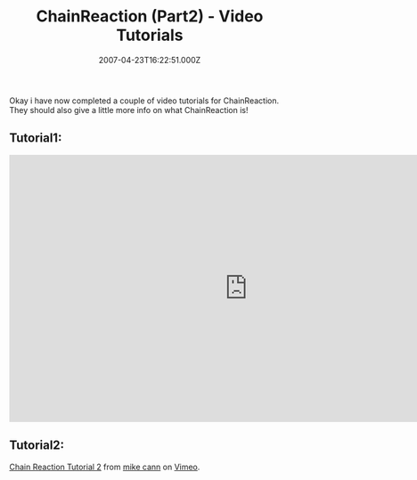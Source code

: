 ﻿---
coverImage: /images/fallback-post-header.png
date: '2007-04-23T16:22:51.000Z'
tags: []
title: ChainReaction (Part2) - Video Tutorials
oldUrl: /c/chainreaction-part2-video-tutorials
---

Okay i have now completed a couple of video tutorials for ChainReaction. They should also give a little more info on what ChainReaction is!

<!-- more -->

## Tutorial1:

<iframe width="853" height="480" src="https://www.youtube.com/embed/mzcLj0U_8Yg" frameborder="0" allow="accelerometer; autoplay; clipboard-write; encrypted-media; gyroscope; picture-in-picture"  allowfullscreen></iframe>

## Tutorial2:

[Chain Reaction Tutorial 2](https://vimeo.com/13372538) from [mike cann](https://vimeo.com/user4276764) on [Vimeo](https://vimeo.com).
